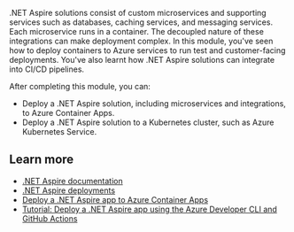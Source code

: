 .NET Aspire solutions consist of custom microservices and supporting services such as databases, caching services, and messaging services. Each microservice runs in a container. The decoupled nature of these integrations can make deployment complex. In this module, you've seen how to deploy containers to Azure services to run test and customer-facing deployments. You've also learnt how .NET Aspire solutions can integrate into CI/CD pipelines.

After completing this module, you can:

- Deploy a .NET Aspire solution, including microservices and integrations, to Azure Container Apps.
- Deploy a .NET Aspire solution to a Kubernetes cluster, such as Azure Kubernetes Service.

## Learn more

- [.NET Aspire documentation](/dotnet/aspire/)
- [.NET Aspire deployments](/dotnet/aspire/deployment/overview)
- [Deploy a .NET Aspire app to Azure Container Apps](/dotnet/aspire/deployment/azure/aca-deployment)
- [Tutorial: Deploy a .NET Aspire app using the Azure Developer CLI and GitHub Actions](/dotnet/aspire/deployment/azure/aca-deployment-github-actions)
